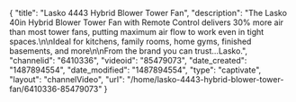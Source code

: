 {
    "title": "Lasko 4443 Hybrid Blower Tower Fan",
    "description": "The Lasko 40in Hybrid Blower Tower Fan with Remote Control delivers 30% more air than most tower fans, putting maximum air flow to work even in tight spaces.\n\nIdeal for kitchens, family rooms, home gyms, finished basements, and more\n\nFrom the brand you can trust...Lasko.",
    "channelid": "6410336",
    "videoid": "85479073",
    "date_created": "1487894554",
    "date_modified": "1487894554",
    "type": "captivate",
    "layout": "channelVideo",
    "url": "\/home\/lasko-4443-hybrid-blower-tower-fan\/6410336-85479073"
}